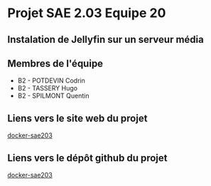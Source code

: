 # Projet SAE 2.03 Equipe 20

## Instalation de Jellyfin sur un serveur média

## Membres de l'équipe

- B2 - POTDEVIN Codrin
- B2 - TASSERY Hugo
- B2 - SPILMONT Quentin

## Liens vers le site web du projet

[docker-sae203](https://wd-toaster.github.io/docker-sae203/)

## Liens vers le dépôt github du projet

[docker-sae203](https://github.com/WD-Toaster/docker-sae203)
